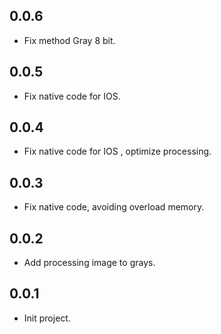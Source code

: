 ## 0.0.6

- Fix method Gray 8 bit.

## 0.0.5

- Fix native code for IOS.

## 0.0.4

- Fix native code for IOS , optimize processing.

## 0.0.3

- Fix native code, avoiding overload memory.

## 0.0.2

- Add processing image to grays.

## 0.0.1

- Init project.
